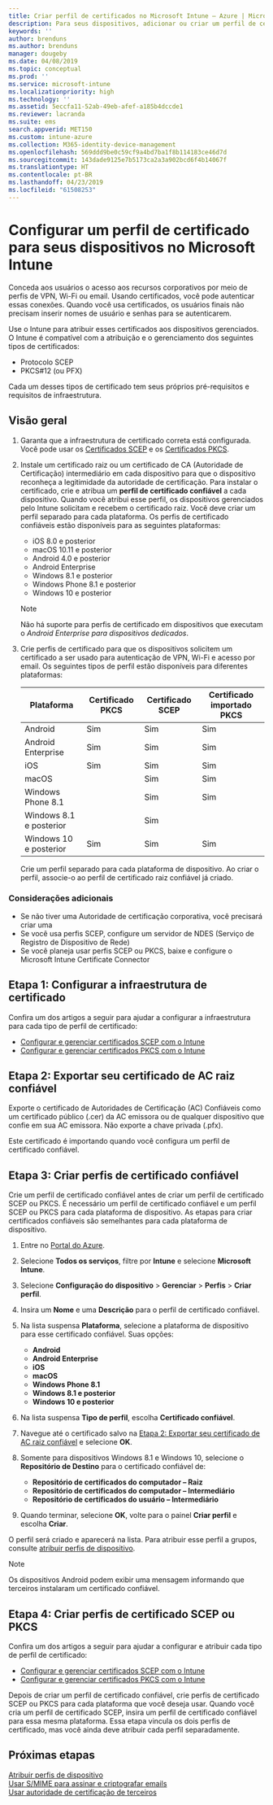 ```yaml
---
title: Criar perfil de certificados no Microsoft Intune – Azure | Microsoft Docs
description: Para seus dispositivos, adicionar ou criar um perfil de certificado por meio da configuração do ambiente de certificado SCEP ou PKCS, exportar o certificado público, criar o perfil no Portal do Azure e, em seguida, atribuir SCEP ou PKCS aos perfis de certificado no Microsoft Intune no Portal do Azure
keywords: ''
author: brenduns
ms.author: brenduns
manager: dougeby
ms.date: 04/08/2019
ms.topic: conceptual
ms.prod: ''
ms.service: microsoft-intune
ms.localizationpriority: high
ms.technology: ''
ms.assetid: 5eccfa11-52ab-49eb-afef-a185b4dccde1
ms.reviewer: lacranda
ms.suite: ems
search.appverid: MET150
ms.custom: intune-azure
ms.collection: M365-identity-device-management
ms.openlocfilehash: 569ddd9be0c59cf9a4bd7ba1f8b114183ce46d7d
ms.sourcegitcommit: 143dade9125e7b5173ca2a3a902bcd6f4b14067f
ms.translationtype: HT
ms.contentlocale: pt-BR
ms.lasthandoff: 04/23/2019
ms.locfileid: "61508253"
---
```

# <a name="configure-a-certificate-profile-for-your-devices-in-microsoft-intune"></a>Configurar um perfil de certificado para seus dispositivos no Microsoft Intune

Conceda aos usuários o acesso aos recursos corporativos por meio de perfis de VPN, Wi-Fi ou email. Usando certificados, você pode autenticar essas conexões. Quando você usa certificados, os usuários finais não precisam inserir nomes de usuário e senhas para se autenticarem.

Use o Intune para atribuir esses certificados aos dispositivos gerenciados. O Intune é compatível com a atribuição e o gerenciamento dos seguintes tipos de certificados:

- Protocolo SCEP
- PKCS#12 (ou PFX)

Cada um desses tipos de certificado tem seus próprios pré-requisitos e requisitos de infraestrutura.


## <a name="overview"></a>Visão geral

1. Garanta que a infraestrutura de certificado correta está configurada. Você pode usar os [Certificados SCEP](certificates-scep-configure.md) e os [Certificados PKCS](certficates-pfx-configure.md).

2. Instale um certificado raiz ou um certificado de CA (Autoridade de Certificação) intermediário em cada dispositivo para que o dispositivo reconheça a legitimidade da autoridade de certificação. Para instalar o certificado, crie e atribua um **perfil de certificado confiável** a cada dispositivo. Quando você atribui esse perfil, os dispositivos gerenciados pelo Intune solicitam e recebem o certificado raiz. Você deve criar um perfil separado para cada plataforma. Os perfis de certificado confiáveis estão disponíveis para as seguintes plataformas:

    - iOS 8.0 e posterior
    - macOS 10.11 e posterior
    - Android 4.0 e posterior
    - Android Enterprise  
    - Windows 8.1 e posterior
    - Windows Phone 8.1 e posterior
    - Windows 10 e posterior

    > [!NOTE]  
    > Não há suporte para perfis de certificado em dispositivos que executam o *Android Enterprise para dispositivos dedicados*.

3. Crie perfis de certificado para que os dispositivos solicitem um certificado a ser usado para autenticação de VPN, Wi-Fi e acesso por email. Os seguintes tipos de perfil estão disponíveis para diferentes plataformas:  

   | Plataforma     |Certificado PKCS|Certificado SCEP| Certificado importado PKCS | 
   |--------------|----------------|----------------|-------------------|
   | Android                | Sim    | Sim    | Sim    |
   | Android Enterprise     | Sim    | Sim    | Sim    |
   | iOS                    | Sim    | Sim    | Sim    |
   | macOS                  |        | Sim    | Sim    |
   | Windows Phone 8.1      |        | Sim    | Sim    |
   | Windows 8.1 e posterior  |        | Sim    |        |
   | Windows 10 e posterior   | Sim    | Sim    | Sim    |

   Crie um perfil separado para cada plataforma de dispositivo. Ao criar o perfil, associe-o ao perfil de certificado raiz confiável já criado.

### <a name="further-considerations"></a>Considerações adicionais

- Se não tiver uma Autoridade de certificação corporativa, você precisará criar uma
- Se você usa perfis SCEP, configure um servidor de NDES (Serviço de Registro de Dispositivo de Rede)
- Se você planeja usar perfis SCEP ou PKCS, baixe e configure o Microsoft Intune Certificate Connector


## <a name="step-1-configure-your-certificate-infrastructure"></a>Etapa 1: Configurar a infraestrutura de certificado

Confira um dos artigos a seguir para ajudar a configurar a infraestrutura para cada tipo de perfil de certificado:

- [Configurar e gerenciar certificados SCEP com o Intune](certificates-scep-configure.md)
- [Configurar e gerenciar certificados PKCS com o Intune](certficates-pfx-configure.md)


## <a name="step-2-export-your-trusted-root-ca-certificate"></a>Etapa 2: Exportar seu certificado de AC raiz confiável

Exporte o certificado de Autoridades de Certificação (AC) Confiáveis como um certificado público (.cer) da AC emissora ou de qualquer dispositivo que confie em sua AC emissora. Não exporte a chave privada (.pfx).

Este certificado é importando quando você configura um perfil de certificado confiável.

## <a name="step-3-create-trusted-certificate-profiles"></a>Etapa 3: Criar perfis de certificado confiável
Crie um perfil de certificado confiável antes de criar um perfil de certificado SCEP ou PKCS. É necessário um perfil de certificado confiável e um perfil SCEP ou PKCS para cada plataforma de dispositivo. As etapas para criar certificados confiáveis são semelhantes para cada plataforma de dispositivo.

1. Entre no [Portal do Azure](https://portal.azure.com).
2. Selecione **Todos os serviços**, filtre por **Intune** e selecione **Microsoft Intune**.
3. Selecione **Configuração do dispositivo** > **Gerenciar** > **Perfis** > **Criar perfil**.
4. Insira um **Nome** e uma **Descrição** para o perfil de certificado confiável.
5. Na lista suspensa **Plataforma**, selecione a plataforma de dispositivo para esse certificado confiável. Suas opções:

    - **Android**
    - **Android Enterprise**
    - **iOS**
    - **macOS**
    - **Windows Phone 8.1**
    - **Windows 8.1 e posterior**
    - **Windows 10 e posterior**

6. Na lista suspensa **Tipo de perfil**, escolha **Certificado confiável**.
7. Navegue até o certificado salvo na [Etapa 2: Exportar seu certificado de AC raiz confiável](#step-2-export-your-trusted-root-ca-certificate) e selecione **OK**.
8. Somente para dispositivos Windows 8.1 e Windows 10, selecione o **Repositório de Destino** para o certificado confiável de:

    - **Repositório de certificados do computador – Raiz**
    - **Repositório de certificados do computador – Intermediário**
    - **Repositório de certificados do usuário – Intermediário**

9. Quando terminar, selecione **OK**, volte para o painel **Criar perfil** e escolha **Criar**.

O perfil será criado e aparecerá na lista. Para atribuir esse perfil a grupos, consulte [atribuir perfis de dispositivo](device-profile-assign.md).

   >[!NOTE]
   > Os dispositivos Android podem exibir uma mensagem informando que terceiros instalaram um certificado confiável.

## <a name="step-4-create-scep-or-pkcs-certificate-profiles"></a>Etapa 4: Criar perfis de certificado SCEP ou PKCS

Confira um dos artigos a seguir para ajudar a configurar e atribuir cada tipo de perfil de certificado:

- [Configurar e gerenciar certificados SCEP com o Intune](certificates-scep-configure.md)
- [Configurar e gerenciar certificados PKCS com o Intune](certficates-pfx-configure.md)

Depois de criar um perfil de certificado confiável, crie perfis de certificado SCEP ou PKCS para cada plataforma que você deseja usar. Quando você cria um perfil de certificado SCEP, insira um perfil de certificado confiável para essa mesma plataforma. Essa etapa vincula os dois perfis de certificado, mas você ainda deve atribuir cada perfil separadamente.

## <a name="next-steps"></a>Próximas etapas
[Atribuir perfis de dispositivo](device-profile-assign.md)  
[Usar S/MIME para assinar e criptografar emails](certificates-s-mime-encryption-sign.md)  
[Usar autoridade de certificação de terceiros](certificate-authority-add-scep-overview.md)
